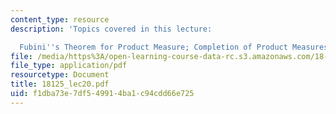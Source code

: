 ```yaml
---
content_type: resource
description: 'Topics covered in this lecture:

  Fubini''s Theorem for Product Measure; Completion of Product Measures; Convolutions.'
file: /media/https%3A/open-learning-course-data-rc.s3.amazonaws.com/18-125-measure-and-integration-fall-2003/f1dba73e7df549914ba1c94cdd66e725_18125_lec20.pdf
file_type: application/pdf
resourcetype: Document
title: 18125_lec20.pdf
uid: f1dba73e-7df5-4991-4ba1-c94cdd66e725
---
```


